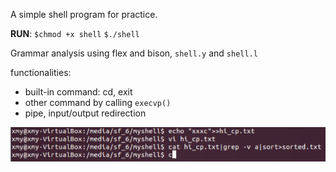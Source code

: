 A simple shell program for practice.



**RUN**: 
    `$chmod +x shell`
    `$./shell`



Grammar analysis using flex and bison, `shell.y` and `shell.l`



functionalities:

- built-in command: cd, exit
- other command by calling `execvp()`
- pipe, input/output redirection




![](.media\image.png)
